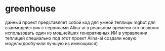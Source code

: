 # greenhouse

данный проект представляет собой код для умной теплицы mgbot для взаимодействия с сервисами Alina-ai в реальном времени
это позволит использовать один из мощнейших генеративных ИИ в управлении теплицей
специально под этот проект Alina-ai создали новую модель(дообучили лучшую из имеющихся)  
